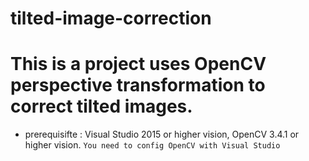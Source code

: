 # tilted-image-correction
# This is a project uses OpenCV perspective transformation to correct tilted images.

* prerequisifte : Visual Studio 2015 or higher vision, OpenCV 3.4.1 or higher vision.
`You need to config OpenCV with Visual Studio`

